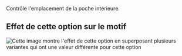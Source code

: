 Contrôle l'emplacement de la poche intérieure.

## Effet de cette option sur le motif

![Cette image montre l'effet de cette option en superposant plusieurs variantes qui ont une valeur différente pour cette option](carlton_innerpocketplacement_sample.svg "Effet de cette option sur le motif")
